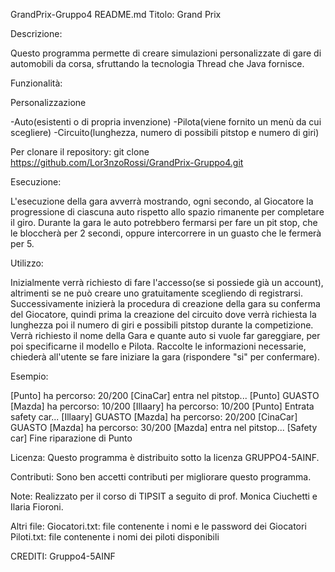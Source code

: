 GrandPrix-Gruppo4 README.md
Titolo: Grand Prix

Descrizione:

Questo programma permette di creare simulazioni personalizzate di gare di automobili da corsa, sfruttando
la tecnologia Thread che Java fornisce.

Funzionalità:

Personalizzazione

-Auto(esistenti o di propria invenzione)
-Pilota(viene fornito un menù da cui scegliere)
-Circuito(lunghezza, numero di possibili pitstop e numero di giri)

Per clonare il repository: git clone https://github.com/Lor3nzoRossi/GrandPrix-Gruppo4.git

Esecuzione:

L'esecuzione della gara avverrà mostrando, ogni secondo, al Giocatore la progressione di ciascuna auto rispetto allo
spazio rimanente per completare il giro.
Durante la gara le auto potrebbero fermarsi per fare un pit stop, che le bloccherà per 2 secondi,
oppure intercorrere in un guasto che le fermerà per 5.

Utilizzo:

Inizialmente verrà richiesto di fare l'accesso(se si possiede già un account), altrimenti se ne
può creare uno gratuitamente scegliendo di registrarsi.
Successivamente inizierà la procedura di creazione della gara su conferma del Giocatore, quindi prima la
creazione del circuito dove verrà richiesta la lunghezza poi il numero di giri e possibili pitstop durante la
competizione. Verrà richiesto il nome della Gara e quante auto si vuole far gareggiare, per poi specificarne
il modello e Pilota.
Raccolte le informazioni necessarie, chiederà all'utente se fare iniziare la gara (rispondere "si" per confermare).

Esempio:

[Punto] ha percorso: 20/200
[CinaCar] entra nel pitstop...
[Punto] GUASTO
[Mazda] ha percorso: 10/200
[Illaary] ha percorso: 10/200
[Punto] Entrata safety car...
[Illaary] GUASTO
[Mazda] ha percorso: 20/200
[CinaCar] GUASTO
[Mazda] ha percorso: 30/200
[Mazda] entra nel pitstop...
[Safety car] Fine riparazione di Punto

Licenza:
Questo programma è distribuito sotto la licenza GRUPPO4-5AINF.

Contributi:
Sono ben accetti contributi per migliorare questo programma. 

Note:
Realizzato per il corso di TIPSIT a seguito di prof. Monica Ciuchetti e Ilaria Fioroni.

Altri file:
Giocatori.txt: file contenente i nomi e le password dei Giocatori
Piloti.txt: file contenente i nomi dei piloti disponibili

CREDITI:
Gruppo4-5AINF
